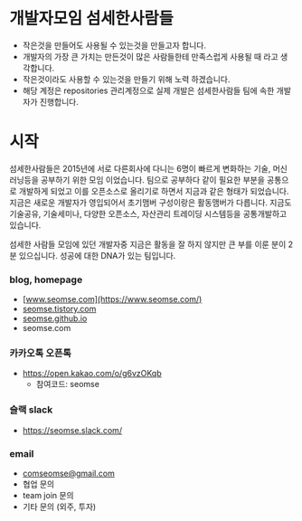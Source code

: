 # 개발자모임 섬세한사람들
- 작은것을 만들어도 사용될 수 있는것을 만들고자 합니다.
- 개발자의 가장 큰 가치는 만든것이 많은 사람들한테 만족스럽게 사용될 때 라고 생각합니다.
- 작은것이라도 사용할 수 있는것을 만들기 위해 노력 하겠습니다.
- 해당 계정은 repositories 관리계정으로 실제 개발은 섬세한사람들 팀에 속한 개발자가 진행합니다.

# 시작
섬세한사람들은 2015년에 서로 다른회사에 다니는 6명이 빠르게 변화하는 기술, 머신러닝등을 공부하기 위한 모임 이었습니다. 팀으로 공부하다 같이 필요한 부분을 공통으로 개발하게 되었고 이를 오픈소스로 올리기로 하면서 지금과 같은 형태가 되었습니다. 지금은 새로운 개발자가 영입되어서 초기맴버 구성이랑은 활동맴버가 다릅니다. 지금도 기술공유, 기술세미나, 다양한 오픈소스, 자산관리 트레이딩 시스템등을 공통개발하고 있습니다.

섬세한 사람들 모임에 있던 개발자중 지금은 활동을 잘 하지 않지만 큰 부를 이룬 분이 2분 있으십니다. 성공에 대한 DNA가 있는 팀입니다.

### blog, homepage
- [www.seomse.com](https://www.seomse.com/)
- [seomse.tistory.com](https://seomse.tistory.com/)
- [seomse.github.io](https://seomse.github.io/)
- seomse.com

### 카카오톡 오픈톡
 - https://open.kakao.com/o/g6vzOKqb
   - 참여코드: seomse

### 슬랙 slack
- https://seomse.slack.com/

### email 
- comseomse@gmail.com
- 협업 문의
- team join 문의
- 기타 문의 (외주, 투자)
